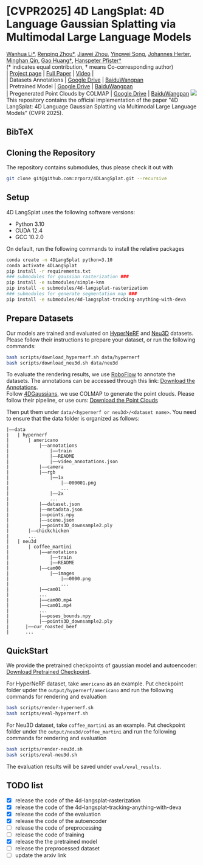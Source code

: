 # [CVPR2025] 4D LangSplat: 4D Language Gaussian Splatting via Multimodal Large Language Models
[Wanhua Li*](https://li-wanhua.github.io/), [Renping Zhou*](https://github.com/zrporz), [Jiawei Zhou](https://joezhouai.com/), [Yingwei Song](https://github.com/wrencanfly), [Johannes Herter](https://www.linkedin.com/in/johannes-herter-48a549155/), [Minghan Qin](https://github.com/minghanqin), [Gao Huang†](https://www.gaohuang.net/), [Hanspeter Pfister†](https://seas.harvard.edu/person/hanspeter-pfister) \
(* indicates equal contribution, † means Co-corresponding author) \
| [Project page](https://4d-langsplat.github.io) | [Full Paper](https://arxiv.org/abs/2503.10437) | [Video](https://youtu.be/L2OzQ91eRG4) |\
| Datasets Annotations | [Google Drive](https://drive.google.com/drive/folders/1C-ciHn38vVd47TMkx2-93EUpI0z4ZdZW?usp=sharing) | [BaiduWangpan](https://pan.baidu.com/s/1ZMOk0UFQ39WJ7TtTXy9gkA?pwd=g9rg)\
| Pretrained Model | [Google Drive](https://drive.google.com/drive/folders/1-G8I5cJCD66fjpvejUzF9QPRJU_GNxj0?usp=sharing) | [BaiduWangpan](https://pan.baidu.com/s/1TmBW1ZjZfjLQTGxpDXZzlg?pwd=3kmw)\
| Pregenerated Point Clouds by COLMAP | [Google Drive](https://drive.google.com/drive/folders/1_JOObfpXrCq3v_NYKwDt6vRHIbb0oVek?usp=sharing) | [BaiduWangpan](https://pan.baidu.com/s/15jDvS-zSW7pfdvzdwP32mQ?pwd=9y2u)
<img src="./assets/teaser.png"> 
This repository contains the official implementation of the paper "4D LangSplat: 4D Language Gaussian Splatting via Multimodal Large Language Models" (CVPR 2025).
## BibTeX

## Cloning the Repository
The repository contains submodules, thus please check it out with
```bash
git clone git@github.com:zrporz/4DLangSplat.git --recursive
```

## Setup
4D LangSplat uses the following software versions:
- Python 3.10
- CUDA 12.4
- GCC 10.2.0

On default, run the following commands to install the relative packages
```bash
conda create -n 4DLangSplat python=3.10
conda activate 4DLangSplat
pip install -r requirements.txt
### submodules for gaussian rasterization ###
pip install -e submodules/simple-knn
pip install -e submodules/4d-langsplat-rasterization
### submodules for generate segmentation map ###
pip install -e submodules/4d-langsplat-tracking-anything-with-deva
```

## Prepare Datasets
Our models are trained and evaluated on [HyperNeRF](https://github.com/google/hypernerf) and [Neu3D](https://github.com/facebookresearch/Neural_3D_Video) datasets. Please follow their instructions to prepare your dataset, or run the following commands:
```bash
bash scripts/download_hypernerf.sh data/hypernerf
bash scripts/download_neu3d.sh data/neu3d
```

To evaluate the rendering results, we use [RoboFlow](https://roboflow.com/) to annotate the datasets. The annotations can be accessed through this link: [Download the Annotations](https://drive.google.com/drive/folders/1C-ciHn38vVd47TMkx2-93EUpI0z4ZdZW?usp=sharing). \
Follow [4DGaussians](https://github.com/hustvl/4DGaussians), we use COLMAP to generate the point clouds. Please follow their pipeline, or use ours: [Download the Point Clouds](https://drive.google.com/drive/folders/1_JOObfpXrCq3v_NYKwDt6vRHIbb0oVek?usp=sharing)

Then put them under `data/<hypernerf or neu3d>/<dataset name>`. You need to ensure that the data folder is organized as follows:
```
|——data
|   | hypernerf
|       | americano
|           |——annotations
|               |——train
|               |——README
|               |——video_annotations.json
|           |——camera
|           |——rgb
|               |——1x
|                   |——000001.png
|                   ...
|               |——2x        
|               ...
|           |——dataset.json
|           |——metadata.json
|           |——points.npy
|           |——scene.json
|           |——points3D_downsample2.ply
|       |——chickchicken
|       ...
|   | neu3d
|       | coffee_martini
|           |——annotations
|               |——train
|               |——README
|           |——cam00
|               |——images
|                   |——0000.png
|                   ...
|           |——cam01
|           ...
|           |——cam00.mp4
|           |——cam01.mp4
|           ...
|           |——poses_bounds.npy
|           |——points3D_downsample2.ply
|      |——cur_roasted_beef
|      ...
```

## QuickStart
We provide the pretrained checkpoints of gaussian model and autoencoder: [Download Pretrained Checkpoint](https://drive.google.com/drive/folders/1-G8I5cJCD66fjpvejUzF9QPRJU_GNxj0?usp=sharing).

For HyperNeRF dataset, take `americano` as an example. Put checkpoint folder upder the  `output/hypernerf/americano` and run the following commands for rendering and evaluation
```bash
bash scripts/render-hypernerf.sh
bash scripts/eval-hypernerf.sh
```
For Neu3D dataset, take `coffee_martini` as an example. Put checkpoint folder under the  `output/neu3d/coffee_martini` and run the following commands for rendering and evaluation
```bash
bash scripts/render-neu3d.sh
bash scripts/eval-neu3d.sh
```

The evaluation results will be saved under `eval/eval_results`.



## TODO list
- [x] release the code of the 4d-langsplat-rasterization
- [x] release the code of the 4d-langsplat-tracking-anything-with-deva
- [x] release the code of the evaluation
- [x] release the code of the autoencoder
- [ ] release the code of preprocessing
- [ ] release the code of training
- [x] release the the pretrained model
- [ ] release the preprocessed dataset
- [ ] update the arxiv link
